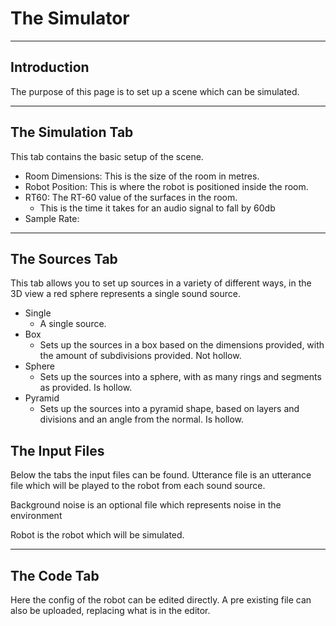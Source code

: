 # The Simulator
---
## Introduction
The purpose of this page is to set up a scene which can be simulated.

---
## The Simulation Tab
This tab contains the basic setup of the scene.

- Room Dimensions: This is the size of the room in metres.
- Robot Position: This is where the robot is positioned inside the room.
- RT60: The RT-60 value of the surfaces in the room.
    - This is the time it takes for an audio signal to fall by 60db
- Sample Rate: 

---
## The Sources Tab
This tab allows you to set up sources in a variety of different ways, in the 3D view a red sphere represents a single sound source.

- Single
    - A single source.
- Box
    - Sets up the sources in a box based on the dimensions provided, with the amount of subdivisions provided. Not hollow.
- Sphere
    - Sets up the sources into a sphere, with as many rings and segments as provided. Is hollow.
- Pyramid
    - Sets up the sources into a pyramid shape, based on layers and divisions and an angle from the normal. Is hollow.

## The Input Files
Below the tabs the input files can be found.
Utterance file is an utterance file which will be played to the robot from each sound source.

Background noise is an optional file which represents noise in the environment

Robot is the robot which will be simulated.

---
## The Code Tab
Here the config of the robot can be edited directly. A pre existing file can also be uploaded, replacing what is in the editor.
